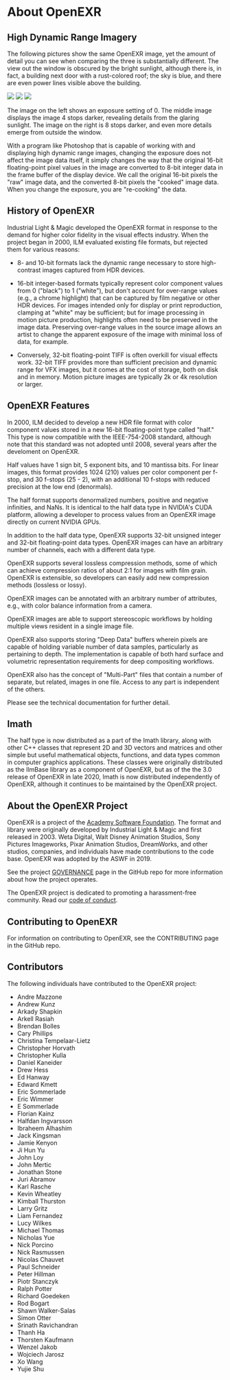 # About OpenEXR

## High Dynamic Range Imagery

The following pictures show the same OpenEXR image, yet the amount of
detail you can see when comparing the three is substantially
different. The view out the window is obscured by the bright sunlight,
although there is, in fact, a building next door with a rust-colored
roof; the sky is blue, and there are even power lines visible above
the building.

[<img src="https://www.openexr.com/images/sample3_01_sm.jpg">](https://www.openexr.com/images/sample3_01.jpg)
[<img src="https://www.openexr.com/images/sample3_02_sm.jpg">](https://www.openexr.com/images/sample3_02.jpg)
[<img src="https://www.openexr.com/images/sample3_03_sm.jpg">](https://www.openexr.com/images/sample3_03.jpg)
	  
The image on the left shows an exposure setting of 0. The middle image
displays the image 4 stops darker, revealing details from the glaring
sunlight. The image on the right is 8 stops darker, and even more
details emerge from outside the window.

With a program like Photoshop that is capable of working with and
displaying high dynamic range images, changing the exposure does not
affect the image data itself, it simply changes the way that the
original 16-bit floating-point pixel values in the image are converted
to 8-bit integer data in the frame buffer of the display device. We
call the original 16-bit pixels the "raw" image data, and the
converted 8-bit pixels the "cooked" image data. When you change the
exposure, you are "re-cooking" the data.

## History of OpenEXR

Industrial Light & Magic developed the OpenEXR format in response to
the demand for higher color fidelity in the visual effects
industry. When the project began in 2000, ILM evaluated existing file
formats, but rejected them for various reasons:

* 8- and 10-bit formats lack the dynamic range necessary to store
  high-contrast images captured from HDR devices.
  
* 16-bit integer-based formats typically represent color component
  values from 0 ("black") to 1 ("white"), but don't account for
  over-range values (e.g., a chrome highlight) that can be captured by
  film negative or other HDR devices. For images intended only for
  display or print reproduction, clamping at "white" may be
  sufficient; but for image processing in motion picture production,
  highlights often need to be preserved in the image data. Preserving
  over-range values in the source image allows an artist to change the
  apparent exposure of the image with minimal loss of data, for
  example.

* Conversely, 32-bit floating-point TIFF is often overkill for visual
  effects work. 32-bit TIFF provides more than sufficient precision
  and dynamic range for VFX images, but it comes at the cost of
  storage, both on disk and in memory. Motion picture images are
  typically 2k or 4k resolution or larger.

## OpenEXR Features

In 2000, ILM decided to develop a new HDR file format with color
component values stored in a new 16-bit floating-point type called
"half." This type is now compatible with the IEEE-754-2008 standard,
although note that this standard was not adopted until 2008, several
years after the develoment on OpenEXR.

Half values have 1 sign bit, 5 exponent bits, and 10 mantissa
bits. For linear images, this format provides 1024 (210) values per
color component per f-stop, and 30 f-stops (25 - 2), with an
additional 10 f-stops with reduced precision at the low end
(denormals).

The half format supports denormalized numbers, positive and negative
infinities, and NaNs. It is identical to the half data type in
NVIDIA's CUDA platform, allowing a developer to process values from an
OpenEXR image directly on current NVIDIA GPUs.

In addition to the half data type, OpenEXR supports 32-bit unsigned
integer and 32-bit floating-point data types. OpenEXR images can have
an arbitrary number of channels, each with a different data type.

OpenEXR supports several lossless compression methods, some of which
can achieve compression ratios of about 2:1 for images with film
grain. OpenEXR is extensible, so developers can easily add new
compression methods (lossless or lossy).

OpenEXR images can be annotated with an arbitrary number of
attributes, e.g., with color balance information from a camera.

OpenEXR images are able to support stereoscopic workflows by holding
multiple views resident in a single image file.

OpenEXR also supports storing "Deep Data" buffers wherein pixels are
capable of holding variable number of data samples, particularly as
pertaining to depth. The implementation is capable of both hard
surface and volumetric representation requirements for deep
compositing workflows.

OpenEXR also has the concept of "Multi-Part" files that contain a
number of separate, but related, images in one file. Access to any
part is independent of the others.

Please see the technical documentation for further detail.

## Imath

The half type is now distributed as a part of the Imath library, along
with other C++ classes that represent 2D and 3D vectors and matrices
and other simple but useful mathematical objects, functions, and data
types common in computer graphics applications. These classes were
originally distributed as the IlmBase library as a component of
OpenEXR, but as of the the 3.0 release of OpenEXR in late 2020, Imath
is now distributed independently of OpenEXR, although it continues to
be maintained by the OpenEXR project.

## About the OpenEXR Project

OpenEXR is a project of the [Academy Software
Foundation](https://www.aswf.io).  The format and library were
originally developed by Industrial Light & Magic and first released in
2003.  Weta Digital, Walt Disney Animation Studios, Sony Pictures
Imageworks, Pixar Animation Studios, DreamWorks, and other studios,
companies, and individuals have made contributions to the code base.
OpenEXR was adopted by the ASWF in 2019.

See the project [GOVERNANCE](GOVERNANCE.md) page in the GitHub repo
for more information about how the project operates.

The OpenEXR project is dedicated to promoting a harassment-free
community. Read our [code of conduct](CODE_OF_CONDUCT.md).

## Contributing to OpenEXR

For information on contributing to OpenEXR, see the CONTRIBUTING page
in the GitHub repo.

## Contributors

The following individuals have contributed to the OpenEXR project:

* Andre Mazzone
* Andrew Kunz
* Arkady Shapkin
* Arkell Rasiah
* Brendan Bolles
* Cary Phillips
* Christina Tempelaar-Lietz
* Christopher Horvath
* Christopher Kulla
* Daniel Kaneider
* Drew Hess
* Ed Hanway
* Edward Kmett
* Eric Sommerlade
* Eric Wimmer
* E Sommerlade
* Florian Kainz
* Halfdan Ingvarsson
* Ibraheem Alhashim
* Jack Kingsman
* Jamie Kenyon
* Ji Hun Yu
* John Loy
* John Mertic
* Jonathan Stone
* Juri Abramov
* Karl Rasche
* Kevin Wheatley
* Kimball Thurston
* Larry Gritz
* Liam Fernandez
* Lucy Wilkes
* Michael Thomas
* Nicholas Yue
* Nick Porcino
* Nick Rasmussen
* Nicolas Chauvet
* Paul Schneider
* Peter Hillman
* Piotr Stanczyk
* Ralph Potter
* Richard Goedeken
* Rod Bogart
* Shawn Walker-Salas
* Simon Otter
* Srinath Ravichandran
* Thanh Ha
* Thorsten Kaufmann
* Wenzel Jakob
* Wojciech Jarosz
* Xo Wang
* Yujie Shu
